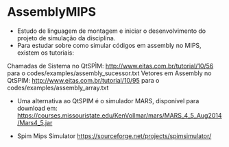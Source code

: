 # AssemblyMIPS

- Estudo de linguagem de montagem e iniciar o desenvolvimento do projeto de simulação da disciplina.
- Para estudar sobre como simular códigos em assembly no MIPS, existem os tutoriais:

Chamadas de Sistema no QtSPÌM: http://www.eitas.com.br/tutorial/10/56 para o codes/examples/assembly_sucessor.txt
Vetores em Assembly no QtSPIM: http://www.eitas.com.br/tutorial/10/95 para o codes/examples/assembly_array.txt

- Uma alternativa ao QtSPIM é o simulador MARS, disponível para download em: https://courses.missouristate.edu/KenVollmar/mars/MARS_4_5_Aug2014/Mars4_5.jar

- Spim Mips Simulator https://sourceforge.net/projects/spimsimulator/